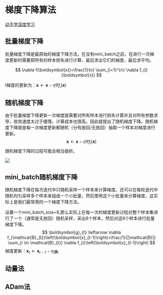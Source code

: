 # 梯度下降算法

[动手学深度学习](https://zh.d2l.ai/chapter_optimization/gd-sgd.html)

## 批量梯度下降

批量梯度下降是最原始的梯度下降方法，在没有mini_batch之前，在进行一次梯度更新时需要把所有的样本损失进行计算，最后求出它们的梯度，最后求平均。

$$
\nabla f(\boldsymbol{x})=\frac{1}{n} \sum_{i=1}^{n} \nabla f_{i}(\boldsymbol{x})
$$

t梯度的更新为：$\boldsymbol{x} \leftarrow \boldsymbol{x}-\eta \nabla f_{i}(\boldsymbol{x})$

## 随机梯度下降

由于批量梯度下降更新一次梯度就需要对所有样本进行损失计算并且对所有参数求导，收敛速度太过于缓慢，计算成本也很高。因此就提出了随机梯度下降。随机梯度下降就是每一次梯度更新都随机（分有放回/无放回）抽取一个样本对梯度进行更新。
$$
\boldsymbol{x} \leftarrow \boldsymbol{x}-\eta \nabla f_{i}(\boldsymbol{x})
$$
随机梯度下降的过程可能会相当曲折。

![](https://zh.d2l.ai/_images/chapter_optimization_gd-sgd_15_1.svg)

## mini_batch随机梯度下降

随机梯度下降在每次迭代中只随机采样一个样本来计算梯度。还可以在每轮迭代中随机均匀采样多个样本来组成一个小批量，然后使用这个小批量来计算梯度，这实际上是我们最常用的一个梯度下降方法。

设置一个mini_batch_size=8,那么实际上在每一次的梯度更新过程对整个样本集进行了一个（通常是无放回）随机采样，采出8个样本，然后对这8个样本进行批量梯度下降。
$$
\boldsymbol{g}_{t} \leftarrow \nabla f_{\mathcal{B}_{t}}\left(\boldsymbol{x}_{t-1}\right)=\frac{1}{|\mathcal{B}|} \sum_{i \in \mathcal{B}_{t}} \nabla f_{i}\left(\boldsymbol{x}_{t-1}\right)
$$
梯度更新：$\boldsymbol{x}_{t} \leftarrow \boldsymbol{x}_{t-1}-\eta_{t} \boldsymbol{g}_{t}$

## 动量法

## ADam法

